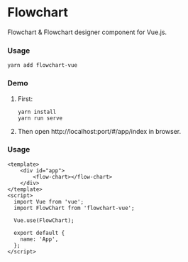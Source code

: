 # Flowchart

Flowchart & Flowchart designer component for Vue.js.

### Usage

```shell script
yarn add flowchart-vue
```

### Demo

1. First:

    ``` shell script
    yarn install
    yarn run serve
    ```

2. Then open http://localhost:port/#/app/index in browser.

### Usage

```vue
<template>
    <div id="app">
        <flow-chart></flow-chart>
    </div>
</template>
<script>
  import Vue from 'vue';
  import FlowChart from 'flowchart-vue';

  Vue.use(FlowChart);

  export default {
    name: 'App',
  };
</script>
```
